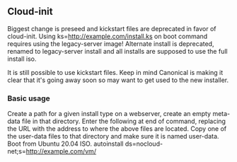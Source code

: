 ## Cloud-init
Biggest change is preseed and kickstart files are deprecated in favor of cloud-init. Using ks=http://example.com/install.ks on boot command requires using the legacy-server image! Alternate install is deprecated, renamed to legacy-server install and all installs are supposed to use the full install iso.

It is still possible to use kickstart files. Keep in mind Canonical is making it clear that it's going away soon so may want to get used to the new installer.

### Basic usage
Create a path for a given install type on a webserver, create an empty meta-data file in that directory.
Enter the following at end of command, replacing the URL with the address to where the above files are located.
Copy one of the user-data files to that directory and make sure it is named user-data.
Boot from Ubuntu 20.04 ISO.
    autoinstall ds=nocloud-net;s=http://example.com/vm/
